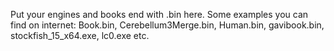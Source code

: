 Put your engines and books end with .bin here.
Some examples you can find on internet: Book.bin, Cerebellum3Merge.bin, Human.bin, gavibook.bin, stockfish_15_x64.exe, lc0.exe etc.
